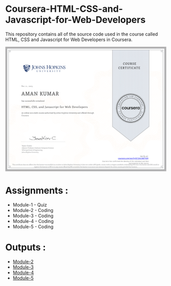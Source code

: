 # Coursera-HTML-CSS-and-Javascript-for-Web-Developers
This repository contains all of the source code used in the course called HTML, CSS and Javascript for Web Developers in Coursera.

![Course Completion certificate](Certificate.png)


# Assignments :

* Module-1 - Quiz 
* Module-2 - Coding
* Module-3 - Coding
* Module-4 - Coding
* Module-5 - Coding

# Outputs :

* [Module-2](https://amantiwari404.github.io/Coursera-HTML-CSS-and-Javascript-for-Web-Developers/module-2/index.html)
* [Module-3](https://amantiwari404.github.io/Coursera-HTML-CSS-and-Javascript-for-Web-Developers/module-3/index.html)
* [Module-4](https://amantiwari404.github.io/Coursera-HTML-CSS-and-Javascript-for-Web-Developers/module-4/index.html)
* [Module-5](https://amantiwari404.github.io/Coursera-HTML-CSS-and-Javascript-for-Web-Developers/module-5/index.html)
